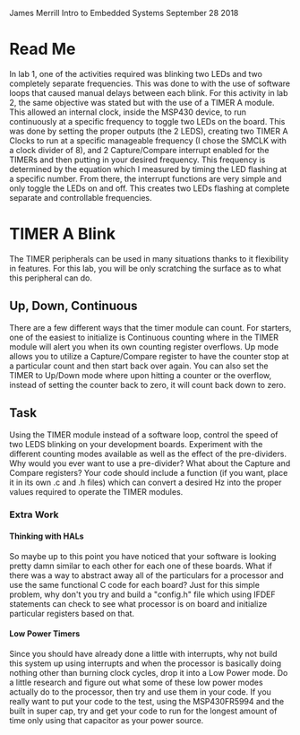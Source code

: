 James Merrill
Intro to Embedded Systems
September 28 2018

# Read Me
In lab 1, one of the activities required was blinking two LEDs and two completely separate frequencies.  This was done to with the use of software loops that caused manual delays between each blink.  For this activity in lab 2, the same objective was stated but with the use of a TIMER A module. This allowed an internal clock, inside the MSP430 device, to run continuously at a specific frequency to toggle two LEDs on the board.  This was done by setting the proper outputs (the 2 LEDS), creating two TIMER A Clocks to run at a specific manageable frequency (I chose the SMCLK with a clock divider of 8), and 2 Capture/Compare interrupt enabled for the TIMERs and then putting in your desired frequency.  This frequency is determined by the equation which I measured by timing the LED flashing at a specific number.  From there, the interrupt functions are very simple and only toggle the LEDs on and off.  This creates two LEDs flashing at complete separate and controllable frequencies.

# TIMER A Blink
The TIMER peripherals can be used in many situations thanks to it flexibility in features. For this lab, you will be only scratching the surface as to what this peripheral can do. 

## Up, Down, Continuous 
There are a few different ways that the timer module can count. For starters, one of the easiest to initialize is Continuous counting where in the TIMER module will alert you when its own counting register overflows. Up mode allows you to utilize a Capture/Compare register to have the counter stop at a particular count and then start back over again. You can also set the TIMER to Up/Down mode where upon hitting a counter or the overflow, instead of setting the counter back to zero, it will count back down to zero. 

## Task
Using the TIMER module instead of a software loop, control the speed of two LEDS blinking on your development boards. Experiment with the different counting modes available as well as the effect of the pre-dividers. Why would you ever want to use a pre-divider? What about the Capture and Compare registers? Your code should include a function (if you want, place it in its own .c and .h files) which can convert a desired Hz into the proper values required to operate the TIMER modules.

### Extra Work
#### Thinking with HALs
So maybe up to this point you have noticed that your software is looking pretty damn similar to each other for each one of these boards. What if there was a way to abstract away all of the particulars for a processor and use the same functional C code for each board? Just for this simple problem, why don't you try and build a "config.h" file which using IFDEF statements can check to see what processor is on board and initialize particular registers based on that.

#### Low Power Timers
Since you should have already done a little with interrupts, why not build this system up using interrupts and when the processor is basically doing nothing other than burning clock cycles, drop it into a Low Power mode. Do a little research and figure out what some of these low power modes actually do to the processor, then try and use them in your code. If you really want to put your code to the test, using the MSP430FR5994 and the built in super cap, try and get your code to run for the longest amount of time only using that capacitor as your power source.
